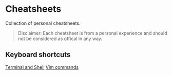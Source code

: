 # Cheatsheets
Collection of personal cheatsheets.

>Disclaimer: Each cheatsheet is from a personal experience and should not be considered as offical in any way.

## Keyboard shortcuts

[Terminal and Shell](./cmd-shortcuts.md)
[Vim commands](./vim.md)
